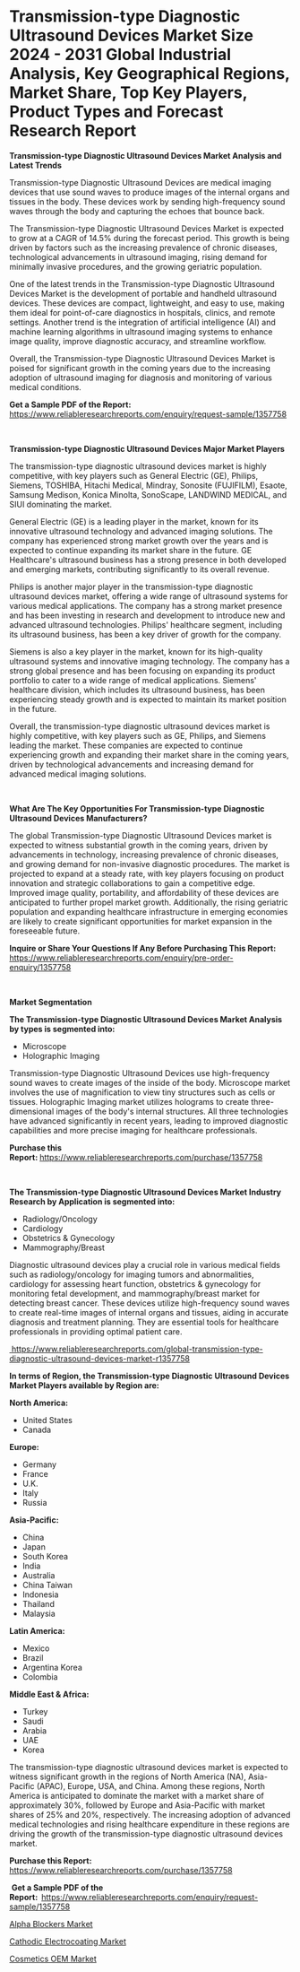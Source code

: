 <p><h1>Transmission-type Diagnostic Ultrasound Devices Market Size 2024 - 2031 Global Industrial Analysis, Key Geographical Regions, Market Share, Top Key Players, Product Types and Forecast Research Report</h1></p><p><strong>Transmission-type Diagnostic Ultrasound Devices Market Analysis and Latest Trends</strong></p>
<p><p>Transmission-type Diagnostic Ultrasound Devices are medical imaging devices that use sound waves to produce images of the internal organs and tissues in the body. These devices work by sending high-frequency sound waves through the body and capturing the echoes that bounce back. </p><p>The Transmission-type Diagnostic Ultrasound Devices Market is expected to grow at a CAGR of 14.5% during the forecast period. This growth is being driven by factors such as the increasing prevalence of chronic diseases, technological advancements in ultrasound imaging, rising demand for minimally invasive procedures, and the growing geriatric population.</p><p>One of the latest trends in the Transmission-type Diagnostic Ultrasound Devices Market is the development of portable and handheld ultrasound devices. These devices are compact, lightweight, and easy to use, making them ideal for point-of-care diagnostics in hospitals, clinics, and remote settings. Another trend is the integration of artificial intelligence (AI) and machine learning algorithms in ultrasound imaging systems to enhance image quality, improve diagnostic accuracy, and streamline workflow.</p><p>Overall, the Transmission-type Diagnostic Ultrasound Devices Market is poised for significant growth in the coming years due to the increasing adoption of ultrasound imaging for diagnosis and monitoring of various medical conditions.</p></p>
<p><strong>Get a Sample PDF of the Report:&nbsp;</strong> <a href="https://www.reliableresearchreports.com/enquiry/request-sample/1357758">https://www.reliableresearchreports.com/enquiry/request-sample/1357758</a></p>
<p>&nbsp;</p>
<p><strong>Transmission-type Diagnostic Ultrasound Devices Major Market Players</strong></p>
<p><p>The transmission-type diagnostic ultrasound devices market is highly competitive, with key players such as General Electric (GE), Philips, Siemens, TOSHIBA, Hitachi Medical, Mindray, Sonosite (FUJIFILM), Esaote, Samsung Medison, Konica Minolta, SonoScape, LANDWIND MEDICAL, and SIUI dominating the market. </p><p>General Electric (GE) is a leading player in the market, known for its innovative ultrasound technology and advanced imaging solutions. The company has experienced strong market growth over the years and is expected to continue expanding its market share in the future. GE Healthcare's ultrasound business has a strong presence in both developed and emerging markets, contributing significantly to its overall revenue.</p><p>Philips is another major player in the transmission-type diagnostic ultrasound devices market, offering a wide range of ultrasound systems for various medical applications. The company has a strong market presence and has been investing in research and development to introduce new and advanced ultrasound technologies. Philips' healthcare segment, including its ultrasound business, has been a key driver of growth for the company.</p><p>Siemens is also a key player in the market, known for its high-quality ultrasound systems and innovative imaging technology. The company has a strong global presence and has been focusing on expanding its product portfolio to cater to a wide range of medical applications. Siemens' healthcare division, which includes its ultrasound business, has been experiencing steady growth and is expected to maintain its market position in the future.</p><p>Overall, the transmission-type diagnostic ultrasound devices market is highly competitive, with key players such as GE, Philips, and Siemens leading the market. These companies are expected to continue experiencing growth and expanding their market share in the coming years, driven by technological advancements and increasing demand for advanced medical imaging solutions.</p></p>
<p>&nbsp;</p>
<p><strong>What Are The Key Opportunities For Transmission-type Diagnostic Ultrasound Devices Manufacturers?</strong></p>
<p><p>The global Transmission-type Diagnostic Ultrasound Devices market is expected to witness substantial growth in the coming years, driven by advancements in technology, increasing prevalence of chronic diseases, and growing demand for non-invasive diagnostic procedures. The market is projected to expand at a steady rate, with key players focusing on product innovation and strategic collaborations to gain a competitive edge. Improved image quality, portability, and affordability of these devices are anticipated to further propel market growth. Additionally, the rising geriatric population and expanding healthcare infrastructure in emerging economies are likely to create significant opportunities for market expansion in the foreseeable future.</p></p>
<p><strong>Inquire or Share Your Questions If Any Before Purchasing This Report:</strong> <a href="https://www.reliableresearchreports.com/enquiry/pre-order-enquiry/1357758">https://www.reliableresearchreports.com/enquiry/pre-order-enquiry/1357758</a></p>
<p>&nbsp;</p>
<p><strong>Market Segmentation</strong></p>
<p><strong>The Transmission-type Diagnostic Ultrasound Devices Market Analysis by types is segmented into:</strong></p>
<p><ul><li>Microscope</li><li>Holographic Imaging</li></ul></p>
<p><p>Transmission-type Diagnostic Ultrasound Devices use high-frequency sound waves to create images of the inside of the body. Microscope market involves the use of magnification to view tiny structures such as cells or tissues. Holographic Imaging market utilizes holograms to create three-dimensional images of the body's internal structures. All three technologies have advanced significantly in recent years, leading to improved diagnostic capabilities and more precise imaging for healthcare professionals.</p></p>
<p><strong>Purchase this Report:&nbsp;</strong><a href="https://www.reliableresearchreports.com/purchase/1357758">https://www.reliableresearchreports.com/purchase/1357758</a></p>
<p>&nbsp;</p>
<p><strong>The Transmission-type Diagnostic Ultrasound Devices Market Industry Research by Application is segmented into:</strong></p>
<p><ul><li>Radiology/Oncology</li><li>Cardiology</li><li>Obstetrics & Gynecology</li><li>Mammography/Breast</li></ul></p>
<p><p>Diagnostic ultrasound devices play a crucial role in various medical fields such as radiology/oncology for imaging tumors and abnormalities, cardiology for assessing heart function, obstetrics & gynecology for monitoring fetal development, and mammography/breast market for detecting breast cancer. These devices utilize high-frequency sound waves to create real-time images of internal organs and tissues, aiding in accurate diagnosis and treatment planning. They are essential tools for healthcare professionals in providing optimal patient care.</p></p>
<p><a href="https://www.reliableresearchreports.com/global-transmission-type-diagnostic-ultrasound-devices-market-r1357758">&nbsp;https://www.reliableresearchreports.com/global-transmission-type-diagnostic-ultrasound-devices-market-r1357758</a></p>
<p><strong>In terms of Region, the Transmission-type Diagnostic Ultrasound Devices Market Players available by Region are:</strong></p>
<p>
    <p> <strong> North America: </strong>
        <ul>
            <li>United States</li>
            <li>Canada</li>
        </ul>
        </p> 
    <p> <strong> Europe: </strong>
        <ul>
            <li>Germany</li>
            <li>France</li>
            <li>U.K.</li>
            <li>Italy</li>
            <li>Russia</li>
        </ul>
        </p> 
    <p> <strong> Asia-Pacific: </strong>
        <ul>
            <li>China</li>
            <li>Japan</li>
            <li>South Korea</li>
            <li>India</li>
            <li>Australia</li>
            <li>China Taiwan</li>
            <li>Indonesia</li>
            <li>Thailand</li>
            <li>Malaysia</li>
        </ul>
        </p> 
    <p> <strong> Latin America: </strong>
        <ul>
            <li>Mexico</li>
            <li>Brazil</li>
            <li>Argentina Korea</li>
            <li>Colombia</li>
        </ul>
        </p> 
    <p> <strong> Middle East & Africa: </strong>
        <ul>
            <li>Turkey</li>
            <li>Saudi</li>
            <li>Arabia</li>
            <li>UAE</li>
            <li>Korea</li>
        </ul>
    </p>
    </p>
<p><p>The transmission-type diagnostic ultrasound devices market is expected to witness significant growth in the regions of North America (NA), Asia-Pacific (APAC), Europe, USA, and China. Among these regions, North America is anticipated to dominate the market with a market share of approximately 30%, followed by Europe and Asia-Pacific with market shares of 25% and 20%, respectively. The increasing adoption of advanced medical technologies and rising healthcare expenditure in these regions are driving the growth of the transmission-type diagnostic ultrasound devices market.</p></p>
<p><strong>Purchase this Report: </strong><a href="https://www.reliableresearchreports.com/purchase/1357758">https://www.reliableresearchreports.com/purchase/1357758</a></p>
<p>&nbsp;<strong>Get a Sample PDF of the Report:&nbsp;&nbsp;</strong><a href="https://www.reliableresearchreports.com/enquiry/request-sample/1357758">https://www.reliableresearchreports.com/enquiry/request-sample/1357758</a></p>
<p><strong></strong></p>
<p><p><a href="https://angry-finch-aaf.notion.site/Alpha-Blockers-Market-Size-and-Market-Trends-Complete-Industry-Overview-2024-to-2031-8e0d866d3b324039a95549059febd884">Alpha Blockers Market</a></p><p><a href="https://automatic-knee-4c7.notion.site/Cathodic-Electrocoating-Market-Exploring-Market-Share-Market-Trends-and-Future-Growth-66bc969b3fd04eedbe8714278f4e4fb6">Cathodic Electrocoating Market</a></p><p><a href="https://sulfuric-clavicle-d39.notion.site/Cosmetics-OEM-Market-Research-Report-Its-History-and-Forecast-2024-to-2031-39441a7c3ff54eeda7b2c0abd688f840">Cosmetics OEM Market</a></p></p>